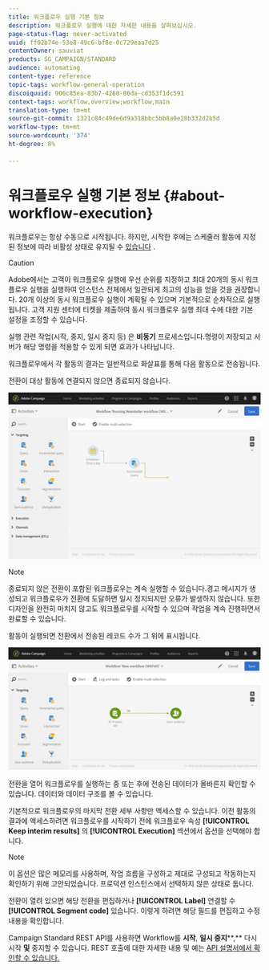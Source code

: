 ```yaml
---
title: 워크플로우 실행 기본 정보
description: 워크플로우 실행에 대한 자세한 내용을 살펴보십시오.
page-status-flag: never-activated
uuid: ff02b74e-53e8-49c6-bf8e-0c729eaa7d25
contentOwner: sauviat
products: SG_CAMPAIGN/STANDARD
audience: automating
content-type: reference
topic-tags: workflow-general-operation
discoiquuid: 906c85ea-83b7-4268-86da-cd353f1dc591
context-tags: workflow,overview;workflow,main
translation-type: tm+mt
source-git-commit: 1321c84c49de6d9a318bbc5bb8a0e28b332d2b5d
workflow-type: tm+mt
source-wordcount: '374'
ht-degree: 8%

---
```



# 워크플로우 실행 기본 정보 {#about-workflow-execution}

워크플로우는 항상 수동으로 시작됩니다. 하지만, 시작한 후에는 스케줄러 활동에 지정된 정보에 따라 비활성 상태로 유지될 수 [있습니다](../../automating/using/scheduler.md) .

>[!CAUTION]
>
> Adobe에서는 고객이 워크플로우 실행에 우선 순위를 지정하고 최대 20개의 동시 워크플로우 실행을 실행하여 인스턴스 전체에서 일관되게 최고의 성능을 얻을 것을 권장합니다. 20개 이상의 동시 워크플로우 실행이 계획될 수 있으며 기본적으로 순차적으로 실행됩니다. 고객 지원 센터에 티켓을 제출하여 동시 워크플로우 실행 최대 수에 대한 기본 설정을 조정할 수 있습니다.

실행 관련 작업(시작, 중지, 일시 중지 등) 은 **비동기** 프로세스입니다.명령이 저장되고 서버가 해당 명령을 적용할 수 있게 되면 효과가 나타납니다.

워크플로우에서 각 활동의 결과는 일반적으로 화살표를 통해 다음 활동으로 전송됩니다.

전환이 대상 활동에 연결되지 않으면 종료되지 않습니다.

![](assets/wkf_execution_1.png)

>[!NOTE]
>
>종료되지 않은 전환이 포함된 워크플로우는 계속 실행할 수 있습니다.경고 메시지가 생성되고 워크플로우가 전환에 도달하면 일시 정지되지만 오류가 발생하지 않습니다. 또한 디자인을 완전히 마치지 않고도 워크플로우를 시작할 수 있으며 작업을 계속 진행하면서 완료할 수 있습니다.

활동이 실행되면 전환에서 전송된 레코드 수가 그 위에 표시됩니다.

![](assets/wkf_transition_count.png)

전환을 열어 워크플로우를 실행하는 중 또는 후에 전송된 데이터가 올바른지 확인할 수 있습니다. 데이터와 데이터 구조를 볼 수 있습니다.

기본적으로 워크플로우의 마지막 전환 세부 사항만 액세스할 수 있습니다. 이전 활동의 결과에 액세스하려면 워크플로우를 시작하기 전에 워크플로우 속성 **[!UICONTROL Keep interim results]** 의 **[!UICONTROL Execution]** 섹션에서 옵션을 선택해야 합니다.

>[!NOTE]
>
>이 옵션은 많은 메모리를 사용하며, 작업 흐름을 구성하고 제대로 구성되고 작동하는지 확인하기 위해 고안되었습니다. 프로덕션 인스턴스에서 선택하지 않은 상태로 둡니다.

전환이 열려 있으면 해당 전환을 편집하거나 **[!UICONTROL Label]** 연결할 수 **[!UICONTROL Segment code]** 있습니다. 이렇게 하려면 해당 필드를 편집하고 수정 내용을 확인합니다.

Campaign Standard REST API를 사용하면 Workflow를 **시작**, **일시 중지****,** 다시 시작 **및** 중지할 수 있습니다. REST 호출에 대한 자세한 내용 및 예는 [API 설명서에서 확인할 수 있습니다.](../../api/using/controlling-a-workflow.md)

